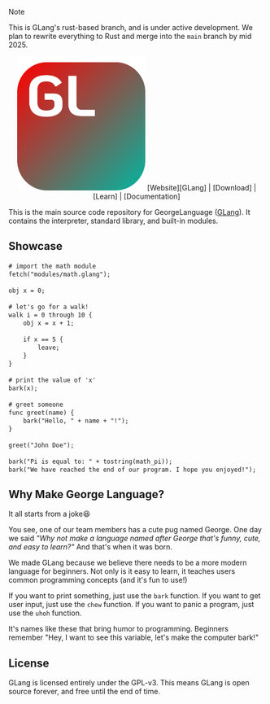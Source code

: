 > [!NOTE]
> This is GLang's rust-based branch, and is under active development. We plan to rewrite everything to Rust and
merge into the `main` branch by mid 2025.

<div align="center">
  <picture>
    <img
         src="resources/icons/george_language_icon.svg"
         width="50%">
  </picture>
[Website][GLang] | [Download] | [Learn] | [Documentation]
</div>

This is the main source code repository for GeorgeLanguage ([GLang]). It contains the interpreter,
standard library, and built-in modules.

[GLang]: https://sites.google.com/view/george-lang/home/
[Download]: https://sites.google.com/view/george-lang/install/
[Learn]: https://sites.google.com/view/george-lang/documentation/guide-book/
[Documentation]: https://sites.google.com/view/george-lang/documentation/standard-docs/

## Showcase
```
# import the math module
fetch("modules/math.glang");

obj x = 0;

# let's go for a walk!
walk i = 0 through 10 {
    obj x = x + 1;

    if x == 5 {
        leave;
    }
}

# print the value of 'x'
bark(x);

# greet someone
func greet(name) {
    bark("Hello, " + name + "!");
}

greet("John Doe");

bark("Pi is equal to: " + tostring(math_pi));
bark("We have reached the end of our program. I hope you enjoyed!");
```

## Why Make George Language?
It all starts from a joke😆

You see, one of our team members has a cute pug named George. One day we said
_"Why not make a language named after George that's funny, cute, and easy to learn?"_ And that's when it was born.

We made GLang because we believe there needs to be a more modern language for beginners. Not only is it easy to learn, it teaches users common programming concepts (and it's fun to use!)

If you want to print something, just use the `bark` function.
If you want to get user input, just use the `chew` function.
If you want to panic a program, just use the `uhoh` function.

It's names like these that bring humor to programming. Beginners remember "Hey, I want to see this variable, let's make the computer bark!"

## License
GLang is licensed entirely under the GPL-v3. This means GLang is open source forever, and free until the end of time.
